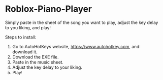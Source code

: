 # Roblox-Piano-Player
Simply paste in the sheet of the song you want to play, adjust the key delay to you liking, and play!


Steps to install:

1. Go to AutoHotKeys website, https://www.autohotkey.com, and download it.
2. Download the EXE file.
3. Paste in the music sheet.
4. Adjust the key delay to your liking.
5. Play!

